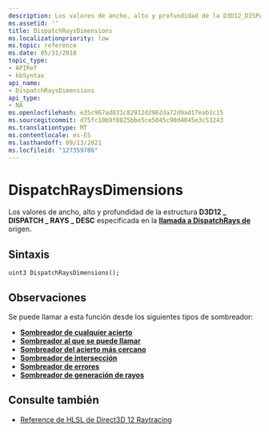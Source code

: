 ```yaml
---
description: Los valores de ancho, alto y profundidad de la D3D12_DISPATCH_RAYS_DESC estructura especificada en la llamada de DispatchRays de origen.
ms.assetid: ''
title: DispatchRaysDimensions
ms.localizationpriority: low
ms.topic: reference
ms.date: 05/31/2018
topic_type:
- APIRef
- kbSyntax
api_name:
- DispatchRaysDimensions
api_type:
- NA
ms.openlocfilehash: e35c967ad831c82912d2962da72d9ad17eab1c15
ms.sourcegitcommit: d75fc10b9f0825bbe5ce5045c90d4045e3c53243
ms.translationtype: MT
ms.contentlocale: es-ES
ms.lasthandoff: 09/13/2021
ms.locfileid: "127359786"
---
```

# <a name="dispatchraysdimensions"></a>DispatchRaysDimensions

Los valores de ancho, alto y profundidad de la estructura **D3D12 \_ DISPATCH \_ RAYS \_ DESC** especificada en la [**llamada a DispatchRays de**](/windows/win32/api/d3d12/nf-d3d12-id3d12graphicscommandlist4-dispatchrays) origen.

## <a name="syntax"></a>Sintaxis

```
uint3 DispatchRaysDimensions();
```

## <a name="remarks"></a>Observaciones

Se puede llamar a esta función desde los siguientes tipos de sombreador:

* [**Sombreador de cualquier acierto**](any-hit-shader.md)
* [**Sombreador al que se puede llamar**](callable-shader.md)
* [**Sombreador del acierto más cercano**](closest-hit-shader.md)
* [**Sombreador de intersección**](intersection-shader.md)
* [**Sombreador de errores**](miss-shader.md)
* [**Sombreador de generación de rayos**](ray-generation-shader.md)

## <a name="see-also"></a>Consulte también

* [Reference de HLSL de Direct3D 12 Raytracing](direct3d-12-raytracing-hlsl-reference.md)
